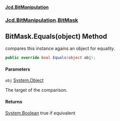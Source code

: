 #### [Jcd.BitManipulation](index 'index')
### [Jcd.BitManipulation](Jcd.BitManipulation 'Jcd.BitManipulation').[BitMask](Jcd.BitManipulation.BitMask 'Jcd.BitManipulation.BitMask')

## BitMask.Equals(object) Method

compares this instance agains an object for equality.

```csharp
public override bool Equals(object obj);
```
#### Parameters

<a name='Jcd.BitManipulation.BitMask.Equals(object).obj'></a>

`obj` [System.Object](https://docs.microsoft.com/en-us/dotnet/api/System.Object 'System.Object')

The target of the comparison.

#### Returns
[System.Boolean](https://docs.microsoft.com/en-us/dotnet/api/System.Boolean 'System.Boolean')
true if equivalent